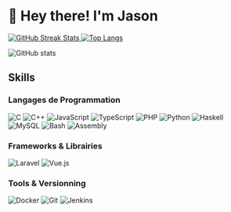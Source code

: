 # 👋 Hey there! I'm Jason

<div>
  <a href="https://github.com/ton-username/github-readme-streak-stats">
    <img src="https://github-readme-streak-stats.herokuapp.com/?user=OkotEgarim&theme=blue-green" alt="GitHub Streak Stats">
  </a>
  <a href="https://github.com/ton-username?tab=repositories">
    <img src="https://github-readme-stats.vercel.app/api/top-langs/?username=OkotEgarim&theme=blue-green&layout=compact" alt="Top Langs">
  </a>
</div>

![GitHub stats](https://github-readme-stats.vercel.app/api?username=OkotEgarim&show_icons=true&theme=radical&hide=prs,issues)

## Skills

### Langages de Programmation
![C](https://img.shields.io/badge/C-00599C?style=for-the-badge&logo=c&logoColor=white)
![C++](https://img.shields.io/badge/C++-00599C?style=for-the-badge&logo=cplusplus&logoColor=white)
![JavaScript](https://img.shields.io/badge/JavaScript-F7DF1E?style=for-the-badge&logo=javascript&logoColor=black)
![TypeScript](https://img.shields.io/badge/TypeScript-3178C6?style=for-the-badge&logo=typescript&logoColor=white)
![PHP](https://img.shields.io/badge/PHP-777BB4?style=for-the-badge&logo=php&logoColor=white)
![Python](https://img.shields.io/badge/Python-3776AB?style=for-the-badge&logo=python&logoColor=white)
![Haskell](https://img.shields.io/badge/Haskell-5D4F85?style=for-the-badge&logo=haskell&logoColor=white)
![MySQL](https://img.shields.io/badge/MySQL-4479A1?style=for-the-badge&logo=mysql&logoColor=white)
![Bash](https://img.shields.io/badge/Bash-4EAA25?style=for-the-badge&logo=gnu-bash&logoColor=white)
![Assembly](https://img.shields.io/badge/-Assembly-6E4C13?logoColor=white)

### Frameworks & Librairies
![Laravel](https://img.shields.io/badge/Laravel-FF2D20?style=for-the-badge&logo=laravel&logoColor=white)
![Vue.js](https://img.shields.io/badge/Vue.js-4FC08D?style=for-the-badge&logo=vue.js&logoColor=white)

### Tools & Versionning
![Docker](https://img.shields.io/badge/Docker-2496ED?style=for-the-badge&logo=docker&logoColor=white)
![Git](https://img.shields.io/badge/Git-F05032?style=for-the-badge&logo=git&logoColor=white)
![Jenkins](https://img.shields.io/badge/-Jenkins-D24939?logo=jenkins&logoColor=fff)
